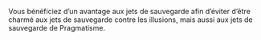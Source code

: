 ﻿---
id: subclass_wise_scholar_fr.md#esprit-pragmatique
name: Esprit pragmatique
---
Vous bénéficiez d’un avantage aux jets de sauvegarde afin d’éviter d’être charmé aux jets de sauvegarde contre les illusions, mais aussi aux jets de sauvegarde de Pragmatisme.

